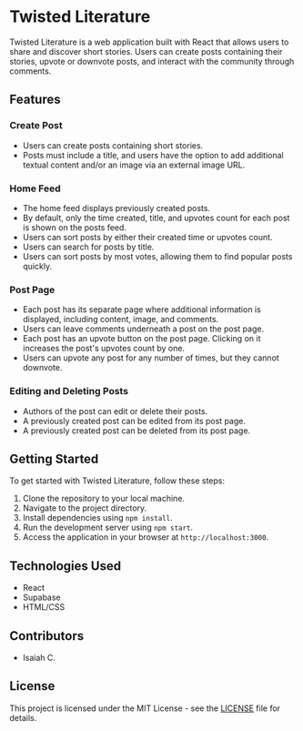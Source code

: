 # Twisted Literature

Twisted Literature is a web application built with React that allows users to share and discover short stories. Users can create posts containing their stories, upvote or downvote posts, and interact with the community through comments.

## Features

### Create Post
- Users can create posts containing short stories.
- Posts must include a title, and users have the option to add additional textual content and/or an image via an external image URL.

### Home Feed
- The home feed displays previously created posts.
- By default, only the time created, title, and upvotes count for each post is shown on the posts feed.
- Users can sort posts by either their created time or upvotes count.
- Users can search for posts by title.
- Users can sort posts by most votes, allowing them to find popular posts quickly.

### Post Page
- Each post has its separate page where additional information is displayed, including content, image, and comments.
- Users can leave comments underneath a post on the post page.
- Each post has an upvote button on the post page. Clicking on it increases the post's upvotes count by one.
- Users can upvote any post for any number of times, but they cannot downvote.

### Editing and Deleting Posts
- Authors of the post can edit or delete their posts.
- A previously created post can be edited from its post page.
- A previously created post can be deleted from its post page.

## Getting Started
To get started with Twisted Literature, follow these steps:

1. Clone the repository to your local machine.
2. Navigate to the project directory.
3. Install dependencies using `npm install`.
4. Run the development server using `npm start`.
5. Access the application in your browser at `http://localhost:3000`.

## Technologies Used
- React
- Supabase
- HTML/CSS

## Contributors
- Isaiah C.

## License
This project is licensed under the MIT License - see the [LICENSE](LICENSE) file for details.
